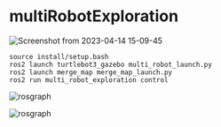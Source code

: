 # multiRobotExploration
![Screenshot from 2023-04-14 15-09-45](https://user-images.githubusercontent.com/87595266/232044431-143e2592-d4f9-404b-89fd-243b9af53d68.png)


```
source install/setup.bash
ros2 launch turtlebot3_gazebo multi_robot_launch.py
ros2 launch merge_map merge_map_launch.py
ros2 run multi_robot_exploration control
```


![rosgraph](https://user-images.githubusercontent.com/87595266/232061251-64c3ed55-8297-4057-86f8-11599ae4cfa8.svg)

![rosgraph](https://user-images.githubusercontent.com/87595266/232061592-6647db9b-791d-439f-be2a-52df373e54c1.png)
